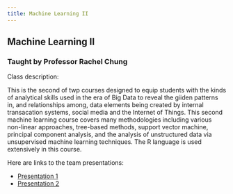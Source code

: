 ```yaml
---
title: Machine Learning II
---
```


## Machine Learning II
### Taught by Professor Rachel Chung

Class description:

This is the second of twp courses designed to equip students with the kinds of analytical skills
used in the era of Big Data to reveal the giiden patterns in, and relationships among, data elements
being created by internal transacation systems, social media and the Internet of Things. This second
machine learning course covers many methodologies including various non-linear approaches,
tree-based methods, support vector machine, principal component analysis, and the analysis of
unstructured data via unsupervised machine learning techniques. The R language is used extensively
in this course.

Here are links to the team presentations:

- [Presentation 1](ML2-TP1.html)
- [Presentation 2](ML2-TP2.html)